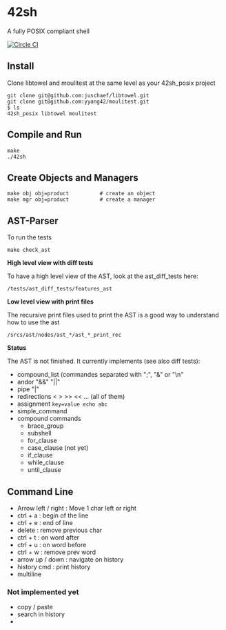 # 42sh

A fully POSIX compliant shell

[![Circle CI](https://circleci.com/gh/yyang42/42sh_posix.svg?style=svg&circle-token=6549382dfdf378061c5eb7adf45117da29188496)](https://circleci.com/gh/yyang42/42sh_posix)

## Install
Clone libtowel and moulitest at the same level as your 42sh_posix project
```
git clone git@github.com:juschaef/libtowel.git
git clone git@github.com:yyang42/moulitest.git
$ ls
42sh_posix libtowel moulitest
```

## Compile and Run
```
make
./42sh
```

## Create Objects and Managers
```
make obj obj=product          # create an object
make mgr obj=product          # create a manager
```

## AST-Parser
To run the tests
```
make check_ast
```

**High level view with diff tests**

To have a high level view of the AST, look at the ast\_diff\_tests here:

`/tests/ast_diff_tests/features_ast`

**Low level view with print files**

The recursive print files used to print the AST is a good way to understand how to use the ast

`/srcs/ast/nodes/ast_*/ast_*_print_rec`

**Status**

The AST is not finished. It currently implements (see also diff tests):

- compound_list (commandes separated with ";", "&" or "\n"
- andor "&&" "||"
- pipe "|"
- redirections < > >> << ... (all of them)
- assignment `key=value echo abc`
- simple_command
- compound commands
	- brace_group
	- subshell
	- for_clause
	- case_clause (not yet)
	- if_clause
	- while_clause
	- until_clause

## Command Line
- Arrow left / right :  Move 1 char left or right
- ctrl + a : begin of the line
- ctrl + e : end of line
- delete : remove previous char
- ctrl + t : on word after
- ctrl + u : on word before
- ctrl + w : remove prev word
- arrow up / down : navigate on history
- history cmd : print history
- multiline

### Not implemented yet
- copy / paste
- search in history
-
